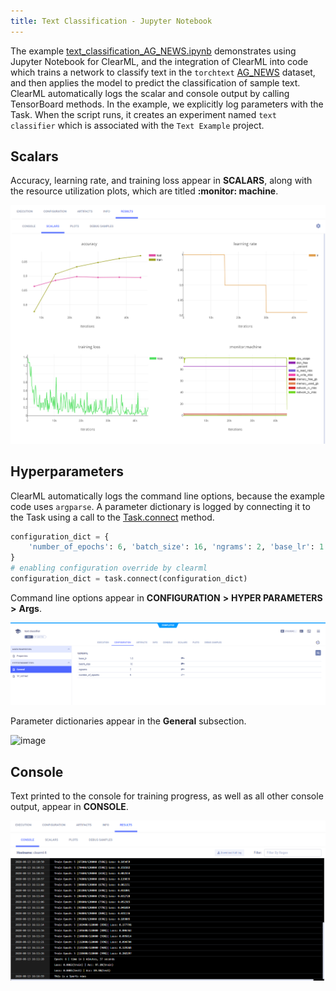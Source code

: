 ```yaml
---
title: Text Classification - Jupyter Notebook
---
```


The example [text_classification_AG_NEWS.ipynb](https://github.com/allegroai/clearml/blob/master/examples/frameworks/pytorch/notebooks/text/text_classification_AG_NEWS.ipynb) 
demonstrates using Jupyter Notebook for ClearML, and the integration of ClearML into code which trains a network 
to classify text in the `torchtext` [AG_NEWS](https://pytorch.org/text/stable/datasets.html#ag-news) dataset, and then applies the model to predict the classification of sample text. ClearML automatically logs the scalar and console output by calling TensorBoard methods. In the example, we explicitly log parameters with the Task. When the script runs, it creates an experiment named `text classifier` which is associated with the `Text Example` project.

## Scalars

Accuracy, learning rate, and training loss appear in **SCALARS**, along with the resource utilization plots, which are titled **:monitor: machine**.

![image](../../../../../img/text_classification_AG_NEWS_03.png)

## Hyperparameters

ClearML automatically logs the command line options, because the example code uses `argparse`. A parameter dictionary 
is logged by connecting it to the Task using a call to the [Task.connect](../../../../../references/sdk/task.md#connect) 
method.

```python
configuration_dict = {
    'number_of_epochs': 6, 'batch_size': 16, 'ngrams': 2, 'base_lr': 1.0
}
# enabling configuration override by clearml
configuration_dict = task.connect(configuration_dict)  
```
    
Command line options appear in **CONFIGURATION** **>** **HYPER PARAMETERS** **>** **Args**.

![image](../../../../../img/text_classification_AG_NEWS_01.png)

Parameter dictionaries appear in the **General** subsection.

![image](../../../../../img/text_classification_AG_NEWS_01a.png)

## Console

Text printed to the console for training progress, as well as all other console output, appear in **CONSOLE**.

![image](../../../../../img/text_classification_AG_NEWS_02.png)

